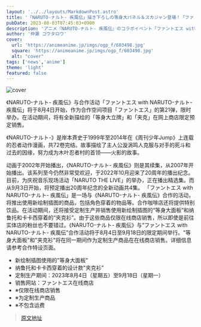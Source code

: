 ```yaml
---
layout: '../../layouts/MarkdownPost.astro'
title: '「NARUTO-ナルト- 疾風伝」描き下ろしの等身大パネル＆スカジャン登場！「ファントエス」コラボ'
pubDate: 2023-08-03T07:45:03+0900
description: 'アニメ『NARUTO-ナルト- 疾風伝』のコラボイベント「ファントエス with NARUTO-ナルト- 疾風伝」が、8月4日より期間限定で開催される。その期間中、新規描き下ろしイラストの「等身大パネル」と「スカジャン」が、オンラインショップ限定で受注生産販売される。'
author: '仲瀬 コウタロウ'
cover:
  url: 'https://animeanime.jp/imgs/ogp_f/603498.jpg'
  square: 'https://animeanime.jp/imgs/ogp_f/603498.jpg'
  alt: "cover"
tags: ['news','anime']
theme: 'light'
featured: false
---
```


![cover](https://animeanime.jp/imgs/ogp_f/603498.jpg)

《NARUTO-ナルト- 疾風伝》与合作活动「ファントエス with NARUTO-ナルト- 疾風伝」将于8月4日开始，作为合作空间项目「ファントエス」的第21弹，限时举办。在活动期间，将有全新描绘的「等身大立牌」和「夹克」在网上商店限定预定销售。

《NARUTO-ナルト-》是岸本斉史于1999年至2014年在《周刊少年Jump》上连载的忍者动作漫画，共72卷完结。故事描绘了主人公漩涡鸣人克服与对手的死斗和过去的因缘，努力成为木叶忍者村的首领——火影的故事。

动画于2002年开始播出，《NARUTO-ナルト- 疾風伝》则是其续集，从2007年开始播出。该系列至今仍然非常受欢迎，于2022年10月迎来了20周年的播出纪念。目前，为庆祝音乐现场活动「NARUTO THE LIVE」的举办，正在播出精选集。而从9月3日开始，将预定播出20周年纪念的全新动画共4集。
「ファントエス with NARUTO-ナルト- 疾風伝」是一场与《NARUTO-ナルト- 疾風伝》合作的活动，将推出使用新绘制插图的商品，包括角色穿着的物品等。合作咖啡店还将提供特别饮品。在活动期间，还将接受定制生产并销售使用新绘制插图的“等身大面板”和纳鲁托和卡卡西穿着的“夹克衫”。由于这些商品仅限在线商店销售，所以即使是前往实体店的粉丝也不要错过。《NARUTO-ナルト- 疾風伝》与“ファントエス with NARUTO-ナルト- 疾風伝”合作活动将于8月4日至9月18日的限定期间举行。"等身大面板"和"夹克衫"将在同一期间作为定制生产商品在在线商店销售。详细信息请参考合作特设页面。

- 新绘制插图使用的"等身大面板"
- 纳鲁托和卡卡西穿着的设计款"夹克衫"
- 定制生产期间：2023年8月4日（星期五）至9月18日（星期一）
- 销售网站：ファントエス在线商店
- ※仅限在线商店销售
- ※为定制生产商品
- ※不包含运费

>[原文地址](https://animeanime.jp/article/2023/08/03/79042.html)  